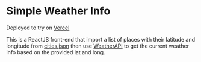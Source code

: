 # Simple Weather Info

Deployed to try on [Vercel](https://simple-weather-app-self-one.vercel.app/)

This is a ReactJS front-end that import a list of places with their latitude and longitude from [cities.json](https://github.com/lutangar/cities.json) then use [WeatherAPI](https://www.weatherapi.com/) to get the current weather info based on the provided lat and long.